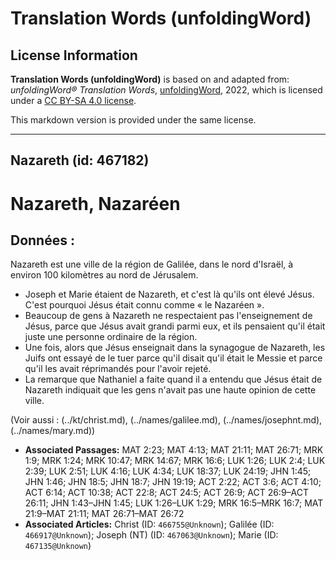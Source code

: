 # Translation Words (unfoldingWord)

## License Information

**Translation Words (unfoldingWord)** is based on and adapted from: _unfoldingWord® Translation Words_, [unfoldingWord](https://unfoldingword.org/utw), 2022, which is licensed under a [CC BY-SA 4.0 license](https://creativecommons.org/licenses/by-sa/4.0/legalcode.en).

This markdown version is provided under the same license.



--------------------------------

## Nazareth (id: 467182)

Nazareth, Nazaréen
==================

Données :
---------

Nazareth est une ville de la région de Galilée, dans le nord d'Israël, à environ 100 kilomètres au nord de Jérusalem.

* Joseph et Marie étaient de Nazareth, et c'est là qu'ils ont élevé Jésus. C'est pourquoi Jésus était connu comme « le Nazaréen ».
* Beaucoup de gens à Nazareth ne respectaient pas l'enseignement de Jésus, parce que Jésus avait grandi parmi eux, et ils pensaient qu'il était juste une personne ordinaire de la région.
* Une fois, alors que Jésus enseignait dans la synagogue de Nazareth, les Juifs ont essayé de le tuer parce qu'il disait qu'il était le Messie et parce qu'il les avait réprimandés pour l'avoir rejeté.
* La remarque que Nathaniel a faite quand il a entendu que Jésus était de Nazareth indiquait que les gens n'avait pas une haute opinion de cette ville.

(Voir aussi : (../kt/christ.md), (../names/galilee.md), (../names/josephnt.md), (../names/mary.md))

* **Associated Passages:** MAT 2:23; MAT 4:13; MAT 21:11; MAT 26:71; MRK 1:9; MRK 1:24; MRK 10:47; MRK 14:67; MRK 16:6; LUK 1:26; LUK 2:4; LUK 2:39; LUK 2:51; LUK 4:16; LUK 4:34; LUK 18:37; LUK 24:19; JHN 1:45; JHN 1:46; JHN 18:5; JHN 18:7; JHN 19:19; ACT 2:22; ACT 3:6; ACT 4:10; ACT 6:14; ACT 10:38; ACT 22:8; ACT 24:5; ACT 26:9; ACT 26:9–ACT 26:11; JHN 1:43–JHN 1:45; LUK 1:26–LUK 1:29; MRK 16:5–MRK 16:7; MAT 21:9–MAT 21:11; MAT 26:71–MAT 26:72
* **Associated Articles:** Christ (ID: `466755@Unknown`); Galilée (ID: `466917@Unknown`); Joseph (NT) (ID: `467063@Unknown`); Marie (ID: `467135@Unknown`)

